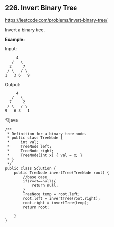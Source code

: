 ## 226. Invert Binary Tree

https://leetcode.com/problems/invert-binary-tree/

Invert a binary tree.

**Example:**

  Input:

         4
       /   \
      2     7
     / \   / \
    1   3 6   9

Output:

         4
       /   \
      7     2
     / \   / \
    9   6 3   1

:cupid:java

    /**
     * Definition for a binary tree node.
     * public class TreeNode {
     *     int val;
     *     TreeNode left;
     *     TreeNode right;
     *     TreeNode(int x) { val = x; }
     * }
     */
    public class Solution {
        public TreeNode invertTree(TreeNode root) {
            //base case
            if(root==null){
                return null;
            }
            TreeNode temp = root.left;
            root.left = invertTree(root.right);
            root.right = invertTree(temp);
            return root;

        }
    }
